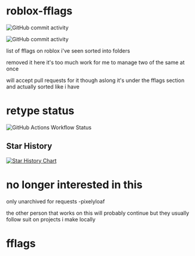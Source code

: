 # roblox-fflags

![GitHub commit activity](https://img.shields.io/github/commit-activity/t/pixelyloaf/roblox-fflags?authorFilter=pixelyloaf&style=for-the-badge&logo=github) 

![GitHub commit activity](https://img.shields.io/github/commit-activity/t/pixelyloaf/roblox-fflags?authorFilter=venkeyz&style=plastic)



list of fflags on roblox i've seen sorted into folders

removed it here it's too much work for me to manage two of the same at once

will accept pull requests for it though aslong it's under the fflags section and actually sorted like i have

# retype status 

![GitHub Actions Workflow Status](https://img.shields.io/github/actions/workflow/status/pixelyloaf/roblox-fflags/retype-action.yml?style=for-the-badge)

## Star History

[![Star History Chart](https://api.star-history.com/svg?repos=pixelyloaf/roblox-fflags&type=Date)](https://www.star-history.com/#pixelyloaf/roblox-fflags&Date)

# no longer interested in this

only unarchived for requests
-pixelyloaf

the other person that works on this will probably continue but they usually follow suit on projects i make locally

# fflags
